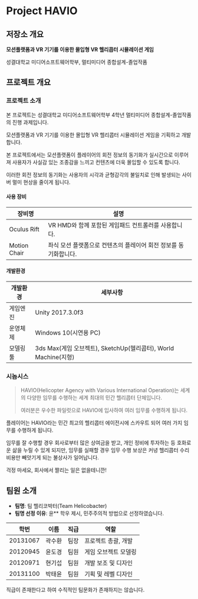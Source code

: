 # Project HAVIO
## 저장소 개요
**모션플랫폼과 VR 기기를 이용한 몰입형 VR 헬리콥터 시뮬레이션 게임**

성결대학교 미디어소프트웨어학부, 멀티미디어 종합설계-졸업작품
## 프로젝트 개요
### 프로젝트 소개
본 프로젝트는 성결대학교 미디어소프트웨어학부 4학년 멀티미디어 종합설계-졸업작품의 진행 과제입니다. 

모션플랫폼과 VR 기기를 이용한 몰입형 VR 헬리콥터 시뮬레이션 게임을 기획하고 개발합니다. 

본 프로젝트에서는 모션플랫폼이 플레이어의 회전 정보의 동기화가 실시간으로 이루어져 사용자가 사실감 있는 조종감을 느끼고 컨텐츠에 더욱 몰입할 수 있도록 합니다. 

이러한 회전 정보의 동기화는 사용자의 시각과 균형감각의 불일치로 인해 발생되는 사이버 멀미 현상을 줄이게 됩니다. 
#### 사용 장비
장비명 | 설명
-------|------
Oculus Rift | VR HMD와 함께 포함된 게임패드 컨트롤러를 사용합니다. 
Motion Chair | 좌식 모션 플랫폼으로 컨텐츠의 플레이어 회전 정보를 동기화합니다. 
#### 개발환경
개발환경 | 세부사항
---------|------
게임엔진 | Unity 2017.3.0f3
운영체제 | Windows 10(시연용 PC)
모델링 툴 | 3ds Max(게임 오브젝트), SketchUp(헬리콥터), World Machine(지형)
### 시놉시스
> HAVIO(Helicopter Agency with Various International Operation)는 세계의 다양한 임무를 수행하는 세계 최대의 민간 헬리콥터 단체입니다. 
> 
> 여러분은 우수한 파일럿으로 HAVIO에 입사하여 여러 임무를 수행하게 됩니다. 

플레이어는 HAVIO라는 민간 최고의 헬리콥터 에이전시에 스카우트 되어 여러 가지 임무를 수행하게 됩니다. 

임무를 잘 수행할 경우 회사로부터 많은 상여금을 받고, 개인 정비에 투자하는 등 호화로운 삶을 누릴 수 있게 되지만, 임무를 실패할 경우 임무 수행 보상은 커녕 헬리콥터 수리비용만 빼앗기게 되는 불상사가 일어납니다. 

걱정 마세요, 회사에서 짤리는 일은 없을테니깐!
## 팀원 소개
* **팀명**: 팀 헬리코박터(Team Helicobacter)
* **팀명 선정 이유**: 윤\*\* 학우 제시, 민주주의적 방법으로 선정하였습니다. 

학번|이름|직급|역할
----|----|----|----
20131067|곽수환|팀장|프로젝트 총괄, 개발
20120945|윤도경|팀원|게임 오브젝트 모델링
20120971|현기섭|팀원|개발 보조 및 디자인
20131100|박태윤|팀원|기획 및 레벨 디자인

직급이 존재한다고 하여 수직적인 팀문화가 존재하지는 않습니다. 
